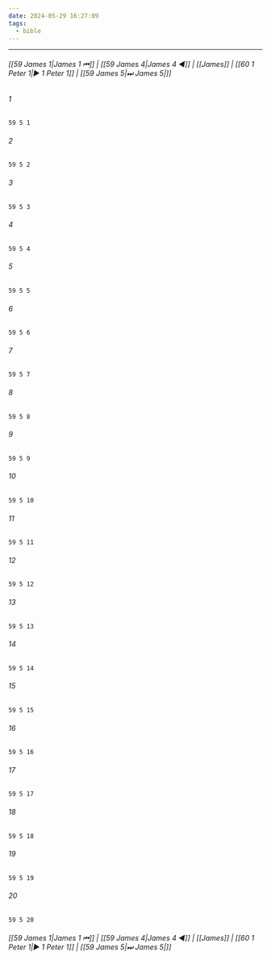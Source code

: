 ```yaml
---
date: 2024-05-29 16:27:09
tags:
  - bible
---
```

___

###### [[59 James 1|James 1 ⏮]] | [[59 James 4|James 4 ◀]] | [[James]] | [[60 1 Peter 1|▶ 1 Peter 1]] | [[59 James 5|⏭ James 5|]]

###### 1
``` verse
59 5 1 
```
###### 2
``` verse
59 5 2 
```
###### 3
``` verse
59 5 3 
```
###### 4
``` verse
59 5 4 
```
###### 5
``` verse
59 5 5 
```
###### 6
``` verse
59 5 6 
```
###### 7
``` verse
59 5 7 
```
###### 8
``` verse
59 5 8 
```
###### 9
``` verse
59 5 9 
```
###### 10
``` verse
59 5 10 
```
###### 11
``` verse
59 5 11 
```
###### 12
``` verse
59 5 12 
```
###### 13
``` verse
59 5 13 
```
###### 14
``` verse
59 5 14 
```
###### 15
``` verse
59 5 15 
```
###### 16
``` verse
59 5 16 
```
###### 17
``` verse
59 5 17 
```
###### 18
``` verse
59 5 18 
```
###### 19
``` verse
59 5 19 
```
###### 20
``` verse
59 5 20 
```

###### [[59 James 1|James 1 ⏮]] | [[59 James 4|James 4 ◀]] | [[James]] | [[60 1 Peter 1|▶ 1 Peter 1]] | [[59 James 5|⏭ James 5|]]

